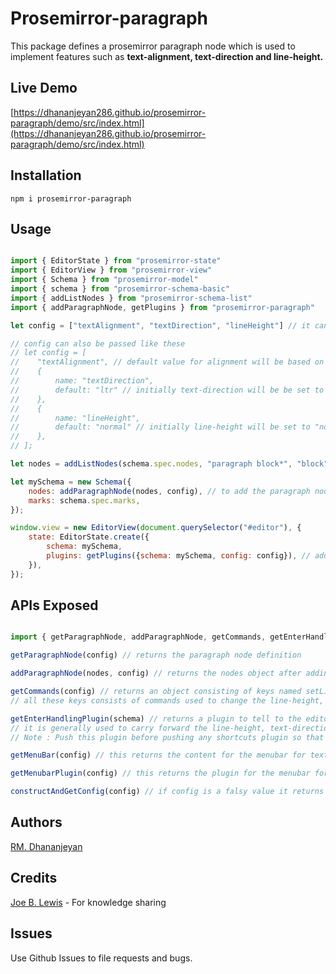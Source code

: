 # Prosemirror-paragraph

This package defines a prosemirror paragraph node which is used to implement features such as **text-alignment, text-direction and line-height.**

## Live Demo

[https://dhananjeyan286.github.io/prosemirror-paragraph/demo/src/index.html](https://dhananjeyan286.github.io/prosemirror-paragraph/demo/src/index.html)

## Installation
```
npm i prosemirror-paragraph
```

## Usage

```js

import { EditorState } from "prosemirror-state"
import { EditorView } from "prosemirror-view"
import { Schema } from "prosemirror-model"
import { schema } from "prosemirror-schema-basic"
import { addListNodes } from "prosemirror-schema-list"
import { addParagraphNode, getPlugins } from "prosemirror-paragraph"

let config = ["textAlignment", "textDirection", "lineHeight"] // it can also be like this

// config can also be passed like these
// let config = [
//    "textAlignment", // default value for alignment will be based on default text-direction value
//    {
//        name: "textDirection",
//        default: "ltr" // initially text-direction will be be set to "ltr", default value can also be "rtl"
//    },
//    {
//        name: "lineHeight",
//        default: "normal" // initially line-height will be set to "normal" which is ~1.2, default values can also be anyone of these "1.0", "1.5", "2.0"
//    },
// ];

let nodes = addListNodes(schema.spec.nodes, "paragraph block*", "block")

let mySchema = new Schema({
    nodes: addParagraphNode(nodes, config), // to add the paragraph node along with your basic set of nodes
    marks: schema.spec.marks,
});

window.view = new EditorView(document.querySelector("#editor"), {
    state: EditorState.create({
        schema: mySchema,
        plugins: getPlugins({schema: mySchema, config: config}), // add prosemirror-paragraph related plugin along with the plugins added by prosemirror-example-setup package
    }),
});
```

## APIs Exposed

```js

import { getParagraphNode, addParagraphNode, getCommands, getEnterHandlingPlugin, getMenuBar, getMenuBarPlugin, , constructAndGetConfig  } from "prosemirror-paragraph"

getParagraphNode(config) // returns the paragraph node definition

addParagraphNode(nodes, config) // returns the nodes object after adding the paragraph node

getCommands(config) // returns an object consisting of keys named setLineHeight, setTextDirection and setTextAlignment
// all these keys consists of commands used to change the line-height, text-direction, text-alignment values in the editor

getEnterHandlingPlugin(schema) // returns a plugin to tell to the editor on what needs to be done if enter key is pressed
// it is generally used to carry forward the line-height, text-direction and text-alignment values applied to the previous paragraph
// Note : Push this plugin before pushing any shortcuts plugin so that any function that was bound to the enter key will be overriden by this plugin.

getMenuBar(config) // this returns the content for the menubar for text-alignment, line-height and text-direction, along with the content added by prosemirror-example-setup package

getMenubarPlugin(config) // this returns the plugin for the menubar for text-alignment, line-height and text-direction, along with the menubar added by prosemirror-example-setup package

constructAndGetConfig(config) // if config is a falsy value it returns the default config value, or else it formats the config that you have passed according to the needs of this package.
```

## Authors

[RM. Dhananjeyan](https://github.com/Dhananjeyan286)

## Credits

[Joe B. Lewis](https://github.com/joelewis) - For knowledge sharing

## Issues

Use Github Issues to file requests and bugs.